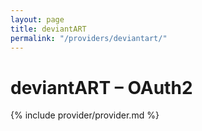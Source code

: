 ```yaml
---
layout: page
title: deviantART
permalink: "/providers/deviantart/"
---
```

# deviantART – OAuth2

{% include provider/provider.md %}
